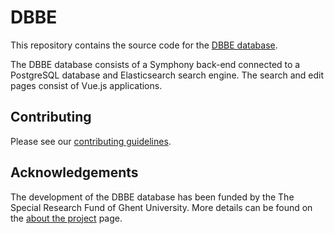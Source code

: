 # DBBE

This repository contains the source code for the [DBBE database](https://www.dbbe.ugent.be/).

The DBBE database consists of a Symphony back-end connected to a PostgreSQL database and Elasticsearch search engine. The search and edit pages consist of Vue.js applications.

## Contributing

Please see our [contributing guidelines](CONTRIBUTING.md).

## Acknowledgements

The development of the DBBE database has been funded by the The Special Research Fund of Ghent University. More details can be found on the [about the project](https://www.projectdbbe.ugent.be/about-the-project/) page.
